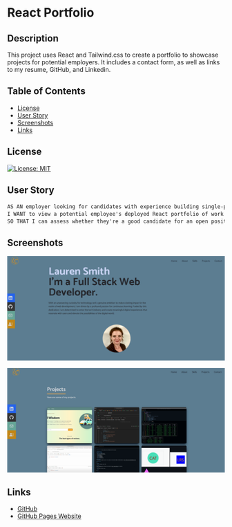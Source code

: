 # React Portfolio

## Description 

This project uses React and Tailwind.css to create a portfolio to showcase projects for potential employers. It includes a contact form, as well as links to my resume, GitHub, and Linkedin. 


## Table of Contents
* [License](#license)
* [User Story](#user-story)
* [Screenshots](#screenshots)
* [Links](#link)


## License 
 [![License: MIT](https://img.shields.io/badge/License-MIT-yellow.svg)](https://opensource.org/licenses/MIT)


## User Story

```md
AS AN employer looking for candidates with experience building single-page applications
I WANT to view a potential employee's deployed React portfolio of work samples
SO THAT I can assess whether they're a good candidate for an open position
```


## Screenshots 

![Alt text](<src/assets/Screenshot 2023-08-08 160713.png>)

![Alt text](<src/assets/Screenshot 2023-08-08 160748.png>)






## Links 
* <a href="https://github.com/LauSmi/my-portfolio-react">GitHub</a>
* <a href="/">GitHub Pages Website</a>



